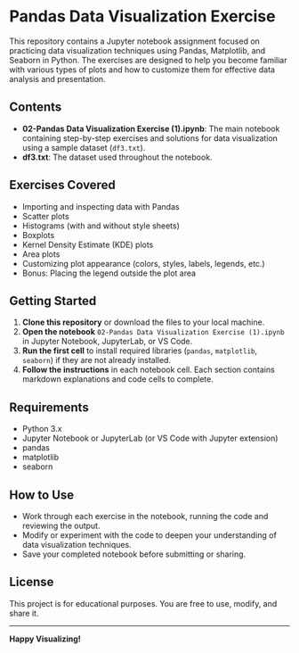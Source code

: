 # Pandas Data Visualization Exercise

This repository contains a Jupyter notebook assignment focused on practicing data visualization techniques using Pandas, Matplotlib, and Seaborn in Python. The exercises are designed to help you become familiar with various types of plots and how to customize them for effective data analysis and presentation.

## Contents
- **02-Pandas Data Visualization Exercise (1).ipynb**: The main notebook containing step-by-step exercises and solutions for data visualization using a sample dataset (`df3.txt`).
- **df3.txt**: The dataset used throughout the notebook.

## Exercises Covered
- Importing and inspecting data with Pandas
- Scatter plots
- Histograms (with and without style sheets)
- Boxplots
- Kernel Density Estimate (KDE) plots
- Area plots
- Customizing plot appearance (colors, styles, labels, legends, etc.)
- Bonus: Placing the legend outside the plot area

## Getting Started
1. **Clone this repository** or download the files to your local machine.
2. **Open the notebook** `02-Pandas Data Visualization Exercise (1).ipynb` in Jupyter Notebook, JupyterLab, or VS Code.
3. **Run the first cell** to install required libraries (`pandas`, `matplotlib`, `seaborn`) if they are not already installed.
4. **Follow the instructions** in each notebook cell. Each section contains markdown explanations and code cells to complete.

## Requirements
- Python 3.x
- Jupyter Notebook or JupyterLab (or VS Code with Jupyter extension)
- pandas
- matplotlib
- seaborn

## How to Use
- Work through each exercise in the notebook, running the code and reviewing the output.
- Modify or experiment with the code to deepen your understanding of data visualization techniques.
- Save your completed notebook before submitting or sharing.

## License
This project is for educational purposes. You are free to use, modify, and share it.

---

**Happy Visualizing!**
